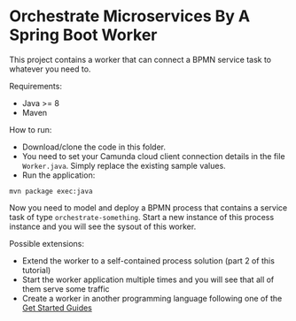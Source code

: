 # Orchestrate Microservices By A Spring Boot Worker

This project contains a worker that can connect a BPMN service task to whatever you need to.

Requirements:

* Java >= 8
* Maven

How to run:

* Download/clone the code in this folder.
* You need to set your Camunda cloud client connection details in the file `Worker.java`. Simply replace the existing sample values.
* Run the application:

```
mvn package exec:java
```

Now you need to model and deploy a BPMN process that contains a service task of type `orchestrate-something`. Start a new instance of this process instance and you will see the sysout of this worker.

Possible extensions:

- Extend the worker to a self-contained process solution (part 2 of this tutorial)
- Start the worker application multiple times and you will see that all of them serve some traffic
- Create a worker in another programming language following one of the [Get Started Guides](https://github.com/camunda-cloud/camunda-cloud-get-started)